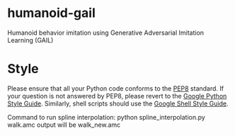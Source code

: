 # humanoid-gail
Humanoid behavior imitation using Generative Adversarial Imitation Learning (GAIL)

# Style
Please ensure that all your Python code conforms to the [PEP8](https://www.python.org/dev/peps/pep-0008/) standard. If your question is not answered by PEP8, please revert to the [Google Python Style Guide](https://google.github.io/styleguide/pyguide.html). Similarly, shell scripts should use the [Google Shell Style Guide](https://google.github.io/styleguide/shell.xml).

Command to run spline interpolation: python spline_interpolation.py walk.amc
output will be walk_new.amc
